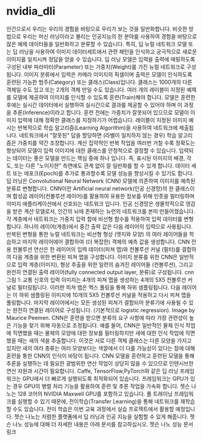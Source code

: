 # nvidia_dli
인간으로서 우리는 우리의 경험을 바탕으로 우리가 보는 것을 일반화합니다. 비슷한 방법으로 우리는 머신 러닝이라고 불리는 인공지능의 한 분야를 사용하여 경험을 바탕으로 많은 예제 데이터들을 일반화하고 분류할 수 있습니다. 특히, 딥 뉴럴 네트워크 모델 또는 딥 러닝을 사용하여 이미지 데이터세트에서 관련 패턴을 인식하고 궁극적으로 새로운 이미지를 일치시켜 정답을 얻을 수 있습니다. 딥 러닝 모델은 입력을 출력에 매핑하도록 구성된 내부 파라미터(Parameter) 또는 가중치(Weight)를 가진 뉴럴 네트워크로 구성됩니다. 이미지 분류에서 입력은 카메라 이미지의 픽셀이며 출력은 모델이 인식하도록 훈련된 가능한 범주(Category) 또는 클래스(Class)입니다. 클래스는 1000개의 다른 객체일 수도 있고 또는 2개의 객체 만일 수도 있습니다. 여러 개의 레이블이 지정된 예제를 모델에 제공하여 이미지를 인식할 수 있도록 훈련(Train)해야 합니다. 모델은 훈련한 후에는 실시간 데이터에서 실행하여 실시간으로 결과를 제공할 수 있어야 하며 이 과정을 추론(Inference)이라고 합니다.
훈련 전에는 가중치가 잘못되어 있으므로 모델이 이미지 입력에 대해 정확한 클래스를 지정하기가 어렵습니다. 레이블이 지정된 이미지 예시는 반복적으로 학습 알고리즘(Learning Algorithm)을 사용하여 네트워크에 제출됩니다. 네트워크에서 "잘못된" 답을 할당하면 (라벨이 일치하지 않는 경우) 학습 알고리즘은 가중치를 약간 조정합니다. 계산 집약적인 반복 작업을 여러번 거칠 수록 정확도는 향상되어 모델이 입력 이미지에 대한 클래스를 안정적으로 결정할 수 있습니다.
입력되는 데이터는 좋은 모델을 만드는 핵심 중에 하나 입니다. 즉, 표시된 이미지의 배경, 각도, 또는 다른 "노이지한" 측면에도 관계 없이 잘 일반화를 할 수 있게 합니다. 데이터 세트 또는 에포크(Epoch)를 추가로 통과할수록 모델 성능을 향상시킬 수 있기도 합니다.
딥 러닝은 Convolutional Neural Network (CNN) 모델에 의존하여 이미지를 예측된 분류로 변형합니다. CNN이란 Artificial neural network(인공 신경망)의 한 클래스이며 합성곱 레이어(컨볼루션 레이어)를 활용하여 유용한 정보를 위해 인풋을 필터링하며 이미지 애플리케이션에서 선호되는 네트워크 입니다.
인공 신경망은 생물학적으로 영감을 받은 계산 모델로서, 인간의 뇌에 존재하는 뉴런의 네트워크를 본떠 만들어졌습니다. 각 계층에서 네트워크는 가중치 입력 합에 비선형 함수를 적용하여 입력 데이터를 변형합니다. 하나의 레이어(계층)에서 중간 출력 값은 다음 레이어의 입력으로 사용됩니다. 반복된 변형을 통한 뉴럴 네트워크는 비선형 형상 (엣지와 모양) 의 여러 레이어들을 학습하고 마지막 레이어에어 결합하여 (더 복잡한) 객체의 예측 값을 생성합니다.
CNN 전용 컨볼루션 연산은 한 레이어의 입력 데이터(피쳐 맵)와 컨볼루션 커널 (필터)를 결합하여 다음 계층을 위한 변환된 피쳐 맵을 구성합니다. 이미지 분류를 위한 CNN은 일반적으로 입력 계층(이미지), 형상 추출을 위한 일련의 숨겨진 레이어들 (컨볼루션), 그리고 완전히 연결된 출력 레이어(fully connected output layer, 분류)로 구성됩니다.
cnn그림 1: 교통 신호의 입력 이미지는 4개의 피쳐 맵을 생성하는 4개의 5X5 컨볼루션 커널로 필터링됩니다. 이러한 피쳐 뱁은 맥스 풀링을 통해 하위 샘플링됩니다. 다음 레이어는 이 하위 샘플링된 이미지에 10개의 5X5 컨볼루션 커널을 적용하고 다시 피쳐 맵을 풀링합니다. 마지막 레이어에서는 모든 생성된 피쳐가 결합되어 분류기에 사용될 수 있는 완전히 연결된 레이어로 구성됩니다. (기본적으로 logistic regression). Image by Maurice Peemen.
CNN은 훈련을 받으면 분류의 요구 사항에 따라 가장 관련성이 높은 기능을 찾기 위해 자동으로 조정됩니다. 예를 들어, CNN은 일반적인 물체 인식 작업에 직면했을 때는 물체의 모양에 대한 정보를 필터링하지만 새에 대한 인식 작업에 직면했을 때는 새의 색을 추출합니다. 이것은 서로 다른 객체 클래스는 다른 모양을 가지고 있지만 새의 여러 종류는 여러 모양보다는 색깔에서 더 다를 가능성이 있다는 점에 대해 훈련을 통한 CNN의 인식이 바탕이 됩니다.
CNN 모델을 훈련하고 훈련된 모델을 통해 추론을 실행하는 데 필요한 광범위한 연산 작업이 상당히 많을 수 있으므로 인텐시브한 연산 자원과 시간이 필요합니다. Caffe, TensorFlow,PyTorch와 같은 딥 러닝 프레임워크는 GPU에서 더 빠르게 실행되도록 최적화되어 있습니다. 프레임워크는 GPU가 있는 경우 GPU의 병렬 처리 기능을 활용하여 훈련 및 추론 작업을 가속화 합니다.
젯슨 나노는 128 코어의 NVIDIA Maxwell GPU를 포함하고 있습니다. 풀 트레이닝 프레임워크를 실행할 수 있기 때문에, 전이학습(Transfer Learning)을 통해 네트워크를 재학습할 수도 있습니다. 전이 학습은 이번 교육 과정에서 실습 프로젝트에서 활용할 예정입니다. 젯슨 나노는 저렴한 플랫폼에서 딥 러닝과 인공 지능을 실험할 수 있게 해줍니다. 젯슨 나노 성능에 대해 더 자세한 내용은 아래 문서를 참고하십시오. 젯슨 나노 성능 문서 링크
